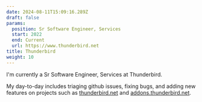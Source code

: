 ```yaml
---
date: 2024-08-11T15:09:16.289Z
draft: false
params:
  position: Sr Software Engineer, Services
  start: 2022
  end: Current
  url: https://www.thunderbird.net
title: Thunderbird
weight: 10
---
```

I'm currently a Sr Software Engineer, Services at Thunderbird.

My day-to-day includes triaging github issues, fixing bugs, and adding new features on projects such as [thunderbird.net](https://www.thunderbird.net) and [addons.thunderbird.net](https://addons.thunderbird.net). 
